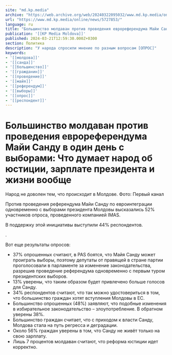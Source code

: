 ```yaml
---
site: "md.kp.media"
archive: "https://web.archive.org/web/20240322095032/www.md.kp.media/online/news/5727853/"
url: "https://www.md.kp.media/online/news/5727853/"
language: ru
title: "Большинство молдаван против проведения еврореферендума Майи Санду в один день с выборами: Что думает народ об юстиции, зарплате президента и жизни вообще"
publication: '[[KP Media Moldova]]'
published: 2024-03-21T12:59:30.000Z+0300
section: Политика
description: "У народа спросили мнение по разным вопросам [ОПРОС]"
keywords:
- '[[молдова]]'
- '[[санда]]'
- '[[большинство]]'
- '[[гражданин]]'
- '[[проведение]]'
- '[[майя]]'
- '[[референдум]]'
- '[[выборы]]'
- '[[опрос]]'
- '[[респондент]]'
---
```


# Большинство молдаван против проведения еврореферендума Майи Санду в один день с выборами: Что думает народ об юстиции, зарплате президента и жизни вообще

Народ не доволен тем, что происходит в Молдове. Фото: Первый канал

Против проведения референдума Майи Санду по евроинтеграции одновременно с выборами президента Молдовы высказались 52% участников опроса, проведенного компанией IMAS.

В поддержку этой инициативы выступили 44% респондентов.

.

Вот еще результаты опросов:

- 37% опрошенных считают, в PAS боятся, что Майя Санду может проиграть выборы, поэтому депутаты от правящей в стране партии проголосовали в парламенте за изменение законодательства, разрешив проведение референдума одновременно с первым туром президентских выборов.
- 13% уверены, что таким образом будет привлечено больше голосов для Санду.
- 34% респондентов считают, что так можно удостовериться в том, что большинство граждан хотят вступления Молдовы в ЕС.
- Большинство опрошенных (48%) заявляют, что подобные изменения в избирательное законодательство – злоупотребление. В обратном уверены 38%.
- Большинство граждан считает, что с приходом к власти Санду, Молдова стала на путь регресса и деградации.
- Около 56% граждан уверены в том, что Санду не живёт только на свою зарплату.
- Лишь 7 процентов молдаван считают, что реформа юстиции идет корректно.